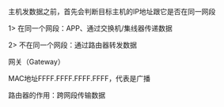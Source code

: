 主机发数据之前，首先会判断目标主机的IP地址跟它是否在同一网段

1> 在同一个网段：APP、通过交换机/集线器传递数据

2> 不在同一个网段：通过路由器转发数据

网关（Gateway）

MAC地址FFFF.FFFF.FFFF.FFFF，代表是广播

路由器的作用：跨网段传输数据